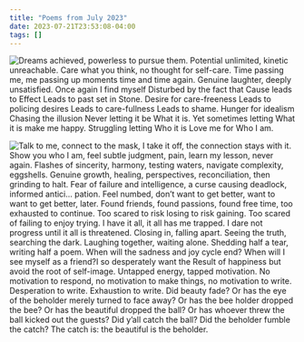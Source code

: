 ```yaml
---
title: "Poems from July 2023"
date: 2023-07-21T23:53:08-04:00
tags: []
---
```


![Dreams achieved, powerless to pursue them. Potential unlimited, kinetic unreachable. Care what you think, no thought for self-care. Time passing me, me passing up moments time and time again. Genuine laughter, deeply unsatisfied.  Once again I find myself Disturbed by the fact that Cause leads to Effect Leads to past set in Stone. Desire for care-freeness Leads to policing desires Leads to care-fullness Leads to shame.  Hunger for idealism Chasing the illusion Never letting it be What it is. Yet sometimes letting What it is make me happy. Struggling letting Who it is Love me for Who I am.](/blog/images/poems-2023-07/poems1.png)

![Talk to me, connect to the mask, I take it off, the connection stays with it. Show you who I am, feel subtle judgment, pain, learn my lesson, never again.  Flashes of sincerity, harmony, testing waters, navigate complexity, eggshells. Genuine growth, healing, perspectives, reconciliation, then grinding to halt. Fear of failure and intelligence, a curse causing deadlock, informed antici... pation. Feel numbed, don’t want to get better, want to want to get better, later. Found friends, found passions, found free time, too exhausted to continue. Too scared to risk losing to risk gaining. Too scared of failing to enjoy trying. I have it all, it all has me trapped. I dare not progress until it all is threatened.	Closing in, falling apart. Seeing the truth, searching the dark. Laughing together, waiting alone. Shedding half a tear, writing half a poem. When will the sadness and joy cycle end? When will I see myself as a friend?I so desperately want the Result of happiness but avoid the root of self-image. Untapped energy, tapped motivation. No motivation to respond, no motivation to make things, no motivation to write. Desperation to write. Exhaustion to write.   Did beauty fade? Or has the eye of the beholder merely turned to face away? Or has the bee holder dropped the bee? Or has the beautiful dropped the ball? Or has whoever threw the ball kicked out the guests? Did y’all catch the ball? Did the beholder fumble the catch? The catch is: the beautiful is the beholder.](/blog/images/poems-2023-07/poems2.png)
